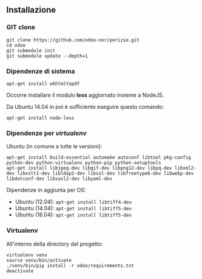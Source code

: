  ## Installazione

### GIT clone

```
git clone https://github.com/odoo-nor/perizie.git
cd odoo
git submodule init
git submodule update --depth=1
```

### Dipendenze di sistema

```
apt-get install wkhtmltopdf
```

Occorre installare il modulo **less** aggiornato insieme a NodeJS.

Da Ubuntu 14.04 in poi è sufficiente eseguire questo comando: 

```
apt-get install node-less
```

### Dipendenze per **_**virtualenv**_**

Ubuntu (in comune a tutte le versioni):

```
apt-get install build-essential automake autoconf libtool pkg-config python-dev python-virtualenv python-pip python-setuptools
apt-get install libjpeg-dev libgif-dev libpng12-dev libpq-dev libxml2-dev libxslt1-dev libldap2-dev libssl-dev libfreetype6-dev libwebp-dev libdotconf-dev libsasl2-dev libyaml-dev
```

Dipendenze in aggiunta per OS:
- Ubuntu (12.04): `apt-get install libtiff4-dev`
- Ubuntu (14.04): `apt-get install libtiff5-dev`
- Ubuntu (16.04): `apt-get install libtiff5-dev`

### Virtualenv

All'interno della directory del progetto:

```
virtualenv venv
source venv/bin/activate
./venv/bin/pip install -r odoo/requirements.txt
deactivate
```

